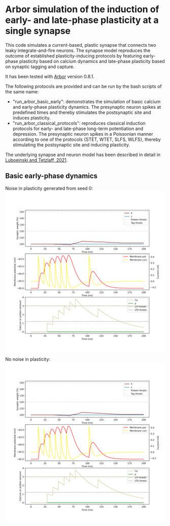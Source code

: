# Arbor simulation of the induction of early- and late-phase plasticity at a single synapse

This code simulates a current-based, plastic synapse that connects two leaky integrate-and-fire neurons. The synapse model reproduces the outcome of established plasticity-inducing protocols by featuring early-phase plasticity based on calcium dynamics and late-phase plasticity based on synaptic tagging and capture.
 
It has been tested with [Arbor](https://arbor-sim.org/) version 0.8.1.

 The following protocols are provided and can be run by the bash scripts of the same name:
 * "run\_arbor\_basic\_early": demonstrates the simulation of basic calcium and early-phase plasticity dynamics. The presynaptic neuron spikes at predefined times and thereby stimulates the postsynaptic site and induces plasticity.
 * "run\_arbor\_classical\_protocols": reproduces classical induction protocols for early- and late-phase long-term potentiation and depression. The presynaptic neuron spikes in a Poissonian manner according to one of the protocols \{STET, WTET, SLFS, WLFS\}, thereby stimulating the postsynaptic site and inducing plasticity.

The underlying synapse and neuron model has been described in detail in [Luboeinski and Tetzlaff, 2021](https://doi.org/10.1038/s42003-021-01778-y).

## Basic early-phase dynamics
Noise in plasticity generated from seed 0:
![Resulting basic early-phase dynamics without noise in plasticity](data_predef/arbor_2N1S_traces_0.svg)

No noise in plasticity:
![Resulting basic early-phase dynamics without noise in plasticity](data_predef_no_pl_noise/arbor_2N1S_traces_0.svg)
